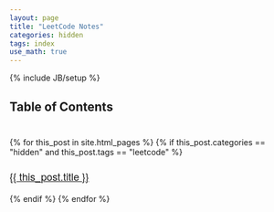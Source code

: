```yaml
---
layout: page
title: "LeetCode Notes"
categories: hidden
tags: index
use_math: true
---
```

{% include JB/setup %}

<link rel="stylesheet" href="/glyphicons/css/glyphicons.css" />

## Table of Contents

<p style="padding-top: 10px"/>
<div id="recent-posts" class="recent-posts">
  {% for this_post in site.html_pages %}
  {% if this_post.categories == "hidden" and this_post.tags == "leetcode" %}
  <a href="{{ this_post.url }}">
        <p class="post-title" style="font-size:18px; padding-top: 3px;font-family:Helvetica Neue; font-weight: 400;">{{ this_post.title }}
        </p>
  </a>
  {% endif %}
  {% endfor %}
</div>
<script type="text/javascript">
  var el = document.getElementById("recent-posts");
  fix_cjk_linebreak(el);
  fix_table_style(el);
</script>

